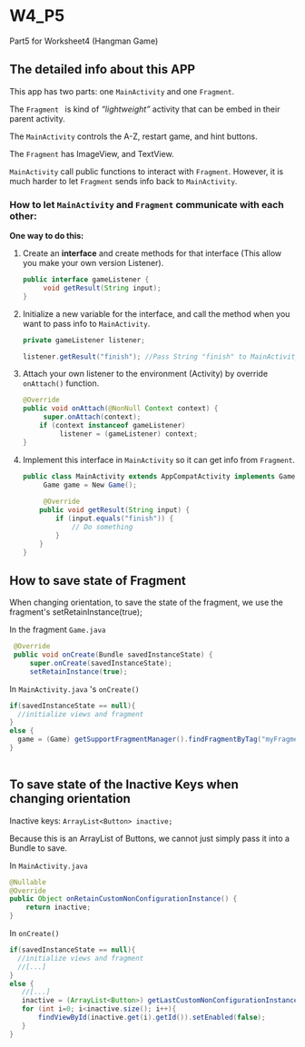 # W4_P5
 Part5 for Worksheet4 (Hangman Game)



## The detailed info about this APP

This app has two parts: one `MainActivity` and one `Fragment`.

The `Fragment ` is kind of *“lightweight”* activity that can be embed in their parent activity.

The `MainActivity` controls the A-Z, restart game, and hint buttons.

The `Fragment` has ImageView, and TextView.

`MainActivity` call public functions to interact with `Fragment`. However, it is much harder to let `Fragment` sends info back to `MainActivity`.



### How to let `MainActivity` and `Fragment` communicate with each other:

**One way to do this:**

1. Create an **interface** and create methods for that interface (This allow you make your own version Listener).

   ```java
   public interface gameListener {
   		void getResult(String input);
   }
   ```

2. Initialize a new variable for the interface, and call the method when you want to pass info to `MainActivity`.

   ```java
   private gameListener listener;
   
   listener.getResult("finish"); //Pass String "finish" to MainActivity
   ```

3. Attach your own listener to the environment (Activity) by override `onAttach()` function.

   ```java
   @Override
   public void onAttach(@NonNull Context context) {
   		super.onAttach(context);
       if (context instanceof gameListener)
         	listener = (gameListener) context;
   }
   ```

4. Implement this interface in `MainActivity` so it can get info from `Fragment`.

   ```java
   public class MainActivity extends AppCompatActivity implements Game.gameListener{
     	Game game = New Game();
     
     	@Override
       public void getResult(String input) {
           if (input.equals("finish")) {
               // Do something
           }
       }
   }
   ```

## How to save state of Fragment
When changing orientation, to save the state of the fragment, we use the fragment's setRetainInstance(true);

In the fragment `Game.java`
   ```java
    @Override
    public void onCreate(Bundle savedInstanceState) {
        super.onCreate(savedInstanceState);
        setRetainInstance(true);
   ```

In `MainActivity.java` 's `onCreate()` 
   ```java
   if(savedInstanceState == null){
     //initialize views and fragment
   }
   else {
     game = (Game) getSupportFragmentManager().findFragmentByTag("myFragment");
   }
    
   ```

## To save state of the Inactive Keys when changing orientation
Inactive keys: `ArrayList<Button> inactive;`

Because this is an ArrayList of Buttons, we cannot just simply pass it into a Bundle to save.

In `MainActivity.java`

```java
@Nullable
@Override
public Object onRetainCustomNonConfigurationInstance() {
    return inactive;
}
```

In `onCreate()` 
   ```java
   if(savedInstanceState == null){
     //initialize views and fragment
     //[...]
   }
   else {
      //[...]
      inactive = (ArrayList<Button>) getLastCustomNonConfigurationInstance();
      for (int i=0; i<inactive.size(); i++){
          findViewById(inactive.get(i).getId()).setEnabled(false);
      }
   }
   ```
